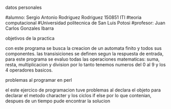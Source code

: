 datos personales

#alumno: Sergio Antonio Rodriguez Rodriguez 150851 ITI
#teoria computacional
#Universidad politecnica de San Luis Potosi
#profesor: Juan Carlos Gonzales Ibarra

objetivos de la practica

con este programa se busca la creacion de un automata finito y todos sus componentes. las transisiciones se definen segun la respuesta de entrada, para este programa se evaluo todas las operaciones matematicas: suma, resta, multiplicacion y division por lo tanto tenemos numeros del 0 al 9 y los 4 operadores basicos.

problemas al programar en perl

el este ejercico de programacion tuve problemas al declara el objeto para declarar el metodo character y los ciclos if else por lo que contenian, despues de un tiempo pude encontrar la solucion